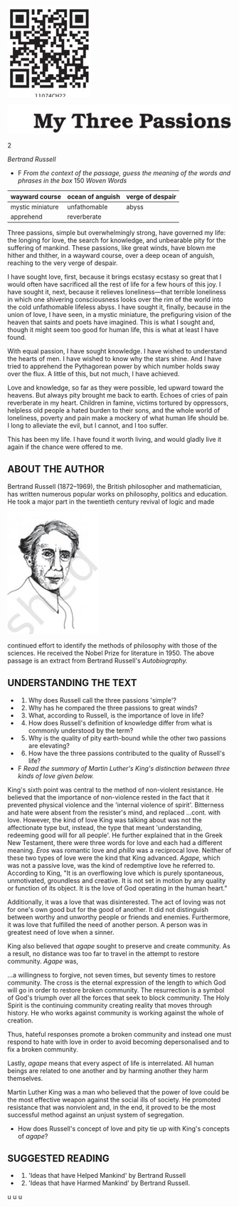![](_page_0_Picture_0.jpeg)

![](_page_0_Picture_1.jpeg)

2

*Bertrand Russell*

- F *From the context of the passage, guess the meaning of the words and phrases in the box*
150 *Woven Words*

| wayward course | ocean of anguish | verge of despair |
| --- | --- | --- |
| mystic miniature | unfathomable | abyss |
| apprehend | reverberate |  |

Three passions, simple but overwhelmingly strong, have governed my life: the longing for love, the search for knowledge, and unbearable pity for the suffering of mankind. These passions, like great winds, have blown me hither and thither, in a wayward course, over a deep ocean of anguish, reaching to the very verge of despair.

I have sought love, first, because it brings ecstasy ecstasy so great that I would often have sacrificed all the rest of life for a few hours of this joy. I have sought it, next, because it relieves loneliness—that terrible loneliness in which one shivering consciousness looks over the rim of the world into the cold unfathomable lifeless abyss. I have sought it, finally, because in the union of love, I have seen, in a mystic miniature, the prefiguring vision of the heaven that saints and poets have imagined. This is what I sought and, though it might seem too good for human life, this is what at least I have found.

With equal passion, I have sought knowledge. I have wished to understand the hearts of men. I have wished to know why the stars shine. And I have tried to apprehend the Pythagorean power by which number holds sway over the flux. A little of this, but not much, I have achieved.

Love and knowledge, so far as they were possible, led upward toward the heavens. But always pity brought me back to earth. Echoes of cries of pain reverberate in my heart. Children in famine, victims tortured by oppressors, helpless old people a hated burden to their sons, and the whole world of loneliness, poverty and pain make a mockery of what human life should be. I long to alleviate the evil, but I cannot, and I too suffer.

This has been my life. I have found it worth living, and would gladly live it again if the chance were offered to me.

## ABOUT THE AUTHOR

Bertrand Russell (1872–1969), the British philosopher and mathematician, has written numerous popular works on philosophy, politics and education. He took a major part in the twentieth century revival of logic and made

![](_page_1_Picture_5.jpeg)

continued effort to identify the methods of philosophy with those of the sciences. He received the Nobel Prize for literature in 1950. The above passage is an extract from Bertrand Russell's *Autobiography.*

## UNDERSTANDING THE TEXT

- 1. Why does Russell call the three passions 'simple'?
- 2. Why has he compared the three passions to great winds?
- 3. What, according to Russell, is the importance of love in life?
- 4. How does Russell's definition of knowledge differ from what is commonly understood by the term?
- 5. Why is the quality of pity earth-bound while the other two passions are elevating?
- 6. How have the three passions contributed to the quality of Russell's life?
- F *Read the summary of Martin Luther's King's distinction between three kinds of love given below.*

King's sixth point was central to the method of non-violent resistance. He believed that the importance of non-violence rested in the fact that it prevented physical violence and the 'internal violence of spirit'. Bitterness and hate were absent from the resister's mind, and replaced ...cont. with love. However, the kind of love King was talking about was not the affectionate type but, instead, the type that meant 'understanding, redeeming good will for all people'. He further explained that in the Greek New Testament, there were three words for love and each had a different meaning. *Eros* was romantic love and *philla* was a reciprocal love. Neither of these two types of love were the kind that King advanced. *Agape,* which was not a passive love, was the kind of redemptive love he referred to. According to King, "It is an overflowing love which is purely spontaneous, unmotivated, groundless and creative. It is not set in motion by any quality or function of its object. It is the love of God operating in the human heart."

Additionally, it was a love that was disinterested. The act of loving was not for one's own good but for the good of another. It did not distinguish between worthy and unworthy people or friends and enemies. Furthermore, it was love that fulfilled the need of another person. A person was in greatest need of love when a sinner.

King also believed that *agape* sought to preserve and create community. As a result, no distance was too far to travel in the attempt to restore community. *Agape* was,

...a willingness to forgive, not seven times, but seventy times to restore community. The cross is the eternal expression of the length to which God will go in order to restore broken community. The resurrection is a symbol of God's triumph over all the forces that seek to block community. The Holy Spirit is the continuing community creating reality that moves through history. He who works against community is working against the whole of creation.

Thus, hateful responses promote a broken community and instead one must respond to hate with love in order to avoid becoming depersonalised and to fix a broken community.

Lastly, *agape* means that every aspect of life is interrelated. All human beings are related to one another and by harming another they harm themselves.

Martin Luther King was a man who believed that the power of love could be the most effective weapon against the social ills of society. He promoted resistance that was nonviolent and, in the end, it proved to be the most successful method against an unjust system of segregation.

- How does Russell's concept of love and pity tie up with King's concepts of *agape*?
## SUGGESTED READING

- 1. 'Ideas that have Helped Mankind' by Bertrand Russell
- 2. 'Ideas that have Harmed Mankind' by Bertrand Russell.

u u u

